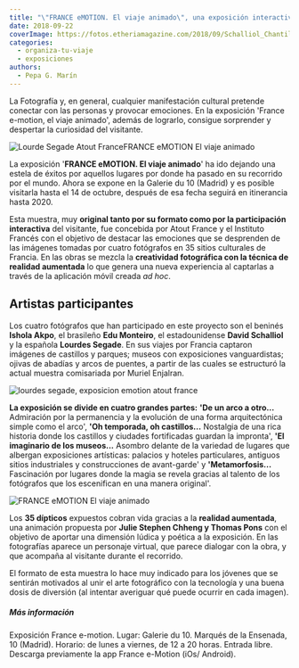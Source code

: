 ```yaml
---
title: "\"FRANCE eMOTION. El viaje animado\", una exposición interactiva en Madrid"
date: 2018-09-22
coverImage: https://fotos.etheriamagazine.com/2018/09/Schalliol_Chantilly_IMG_5410.jpg
categories: 
  - organiza-tu-viaje
  - exposiciones
authors: 
  - Pepa G. Marín
---
```


La Fotografía y, en general, cualquier manifestación cultural pretende conectar con las 
personas y provocar emociones. En la exposición 'France e-motion, el viaje animado', 
además de lograrlo, consigue sorprender y despertar la curiosidad del visitante. 

![Lourde Segade Atout FranceFRANCE eMOTION El viaje animado](https://fotos.etheriamagazine.com/2018/09/SELvichy120817P_160_Bex_v2.jpg "© Lourde Segade/ Atout France")

La exposición '**FRANCE eMOTION. El viaje animado**' ha ido dejando una estela de éxitos 
por aquellos lugares por donde ha pasado en su recorrido por el mundo. Ahora se expone 
en la Galerie du 10 (Madrid) y es posible visitarla hasta el 14 de octubre, después de 
esa fecha seguirá en itinerancia hasta 2020. 

Esta muestra, muy **original tanto por su formato como por la participación 
interactiva** del visitante, fue concebida por Atout France y el Instituto Francés con 
el objetivo de destacar las emociones que se desprenden de las imágenes tomadas por 
cuatro fotógrafos en 35 sitios culturales de Francia. En las obras se mezcla la 
**creatividad fotográfica con la técnica de realidad aumentada** lo que genera una nueva 
experiencia al captarlas a través de la aplicación móvil creada _ad hoc_. 

## Artistas participantes

Los cuatro fotógrafos que han participado en este proyecto son el beninés **Ishola 
Akpo**, el brasileño **Edu Monteiro**, el estadounidense **David Schalliol** y la 
española **Lourdes Segade**. En sus viajes por Francia captaron imágenes de castillos y 
parques; museos con exposiciones vanguardistas; ojivas de abadías y arcos de puentes, a 
partir de las cuales se estructuró la actual muestra comisariada por Muriel Enjalran. 

![lourdes segade, exposicion emotion atout france](https://fotos.etheriamagazine.com/2018/09/lourdes-segade.jpeg "Lourdes Segade ha publicado en medios como The New York Times o Chicago Tribune.")

**La exposición se divide en cuatro grandes partes:** **'De un arco a otro…** Admiración 
por la permanencia y la evolución de una forma arquitectónica simple como el arco', 
**'Oh temporada, oh castillos…** Nostalgia de una rica historia donde los castillos y 
ciudades fortificadas guardan la impronta', **'El imaginario de los museos...** Asombro 
delante de la variedad de lugares que albergan exposiciones artísticas: palacios y 
hoteles particulares, antiguos sitios industriales y construcciones de avant-garde' y 
**'Metamorfosis...** Fascinación por lugares donde la magia se revela gracias al talento 
de los fotógrafos que los escenifican en una manera original'. 

![FRANCE eMOTION El viaje animado](https://fotos.etheriamagazine.com/2018/09/Schalliol_Chantilly_IMG_5410.jpg "Castillo de Chantilly. © David Schalliol/ Atout France")

Los **35 dípticos** expuestos cobran vida gracias a la **realidad aumentada**, una 
animación propuesta por **Julie Stephen Chheng y Thomas Pons** con el objetivo de 
aportar una dimensión lúdica y poética a la exposición. En las fotografías aparece un 
personaje virtual, que parece dialogar con la obra, y que acompaña al visitante durante 
el recorrido. 

El formato de esta muestra lo hace muy indicado para los jóvenes que se sentirán 
motivados al unir el arte fotográfico con la tecnología y una buena dosis de diversión 
(al intentar averiguar qué puede ocurrir en cada imagen). 

##### Más información

Exposición France e-motion. Lugar: Galerie du 10. Marqués de la Ensenada, 10 (Madrid). 
Horario: de lunes a viernes, de 12 a 20 horas. Entrada libre. Descarga previamente la 
app France e-Motion (iOs/ Android).
